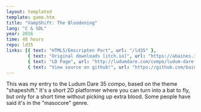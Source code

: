 ```yaml
---
layout: templated
template: game.htm
title: "VampShift: The Bloodening"
lang: "C & SDL"
year: 2016
time: 48 hours
repo: ld35
links: [{ text: "HTML5/Emscripten Port", url: "/ld35" },
        { text: "Original downloads [itch.io]", url: "https://abaines.itch.io/vampshift-the-bloodening" },
        { text: "LD Page", url: "http://ludumdare.com/compo/ludum-dare-35/?action=preview&uid=64951" },
        { text: "View source on github!", url: "https://github.com/baines/ld35", b: true }]
---
```

This was my entry to the Ludum Dare 35 compo, based on the theme "shapeshift."
It's a short 2D platformer where you can turn into a bat to fly, but only for a
short time without picking up extra blood. Some people have said it's in the 
"masocore" genre.
